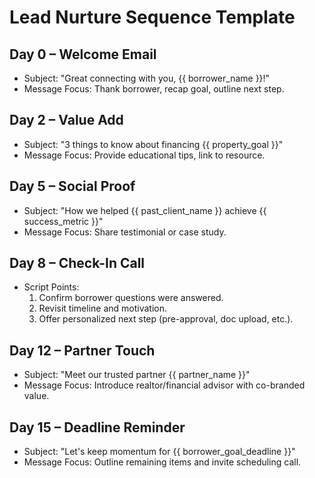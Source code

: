 <!-- Powered by BMAD™ Core -->

# Lead Nurture Sequence Template

## Day 0 – Welcome Email

- Subject: "Great connecting with you, {{ borrower_name }}!"
- Message Focus: Thank borrower, recap goal, outline next step.

## Day 2 – Value Add

- Subject: "3 things to know about financing {{ property_goal }}"
- Message Focus: Provide educational tips, link to resource.

## Day 5 – Social Proof

- Subject: "How we helped {{ past_client_name }} achieve {{ success_metric }}"
- Message Focus: Share testimonial or case study.

## Day 8 – Check-In Call

- Script Points:
  1. Confirm borrower questions were answered.
  2. Revisit timeline and motivation.
  3. Offer personalized next step (pre-approval, doc upload, etc.).

## Day 12 – Partner Touch

- Subject: "Meet our trusted partner {{ partner_name }}"
- Message Focus: Introduce realtor/financial advisor with co-branded value.

## Day 15 – Deadline Reminder

- Subject: "Let's keep momentum for {{ borrower_goal_deadline }}"
- Message Focus: Outline remaining items and invite scheduling call.
